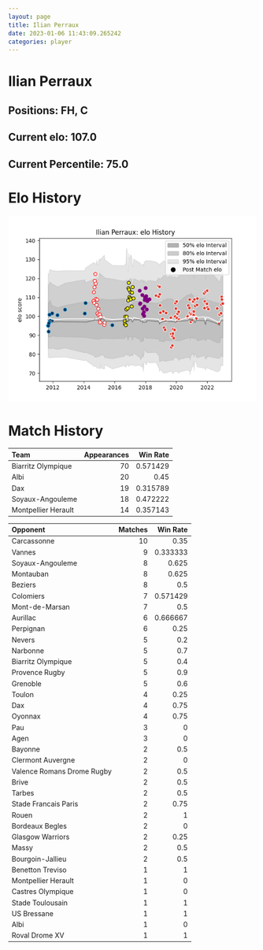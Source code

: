 ```yaml
---  
layout: page  
title: Ilian Perraux  
date: 2023-01-06 11:43:09.265242  
categories: player  
---
```

# Ilian Perraux

## Positions: FH, C

## Current elo: 107.0

## Current Percentile: 75.0

# Elo History


![elo history](history_IlianPerraux.png)
# Match History


| Team                |   Appearances |   Win Rate |
|:--------------------|--------------:|-----------:|
| Biarritz Olympique  |            70 |   0.571429 |
| Albi                |            20 |   0.45     |
| Dax                 |            19 |   0.315789 |
| Soyaux-Angouleme    |            18 |   0.472222 |
| Montpellier Herault |            14 |   0.357143 |

| Opponent                   |   Matches |   Win Rate |
|:---------------------------|----------:|-----------:|
| Carcassonne                |        10 |   0.35     |
| Vannes                     |         9 |   0.333333 |
| Soyaux-Angouleme           |         8 |   0.625    |
| Montauban                  |         8 |   0.625    |
| Beziers                    |         8 |   0.5      |
| Colomiers                  |         7 |   0.571429 |
| Mont-de-Marsan             |         7 |   0.5      |
| Aurillac                   |         6 |   0.666667 |
| Perpignan                  |         6 |   0.25     |
| Nevers                     |         5 |   0.2      |
| Narbonne                   |         5 |   0.7      |
| Biarritz Olympique         |         5 |   0.4      |
| Provence Rugby             |         5 |   0.9      |
| Grenoble                   |         5 |   0.6      |
| Toulon                     |         4 |   0.25     |
| Dax                        |         4 |   0.75     |
| Oyonnax                    |         4 |   0.75     |
| Pau                        |         3 |   0        |
| Agen                       |         3 |   0        |
| Bayonne                    |         2 |   0.5      |
| Clermont Auvergne          |         2 |   0        |
| Valence Romans Drome Rugby |         2 |   0.5      |
| Brive                      |         2 |   0.5      |
| Tarbes                     |         2 |   0.5      |
| Stade Francais Paris       |         2 |   0.75     |
| Rouen                      |         2 |   1        |
| Bordeaux Begles            |         2 |   0        |
| Glasgow Warriors           |         2 |   0.25     |
| Massy                      |         2 |   0.5      |
| Bourgoin-Jallieu           |         2 |   0.5      |
| Benetton Treviso           |         1 |   1        |
| Montpellier Herault        |         1 |   0        |
| Castres Olympique          |         1 |   0        |
| Stade Toulousain           |         1 |   1        |
| US Bressane                |         1 |   1        |
| Albi                       |         1 |   0        |
| Roval Drome XV             |         1 |   1        |